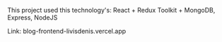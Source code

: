 This project used this technology's: React + Redux Toolkit + MongoDB, Express, NodeJS

Link: blog-frontend-livisdenis.vercel.app